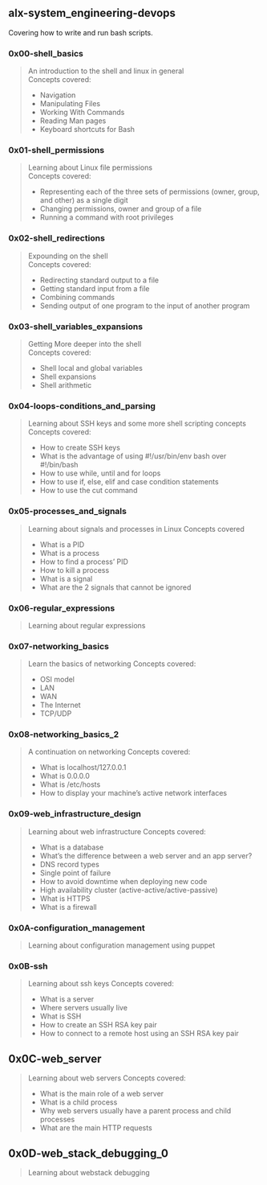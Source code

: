 ## alx-system_engineering-devops
Covering how to write and run bash scripts.

### 0x00-shell_basics
> An introduction to the shell and linux in general  
> Concepts covered:
> * Navigation
> * Manipulating Files
> * Working With Commands
> * Reading Man pages
> * Keyboard shortcuts for Bash

### 0x01-shell_permissions
> Learning about Linux file permissions  
> Concepts covered:
> *  Representing each of the three sets of permissions (owner, group, and other) as a single digit
> * Changing permissions, owner and group of a file
> * Running a command with root privileges

### 0x02-shell_redirections
> Expounding on the shell  
> Concepts covered:
> * Redirecting standard output to a file
> * Getting standard input from a file
> * Combining commands 
> * Sending output of one program to the input of another program

###  0x03-shell_variables_expansions
> Getting More deeper into the shell  
> Concepts covered:
> * Shell local and global variables
> * Shell expansions
> * Shell arithmetic

### 0x04-loops-conditions_and_parsing
> Learning about SSH keys and some more shell scripting concepts
> Concepts covered:
> * How to create SSH keys
> * What is the advantage of using #!/usr/bin/env bash over #!/bin/bash
> * How to use while, until and for loops
> * How to use if, else, elif and case condition statements
> * How to use the cut command

### 0x05-processes_and_signals
> Learning about signals and processes in Linux
> Concepts covered
> * What is a PID
> * What is a process
> * How to find a process’ PID
> * How to kill a process
> * What is a signal
> * What are the 2 signals that cannot be ignored

### 0x06-regular_expressions
> Learning about regular expressions

### 0x07-networking_basics
> Learn the basics of networking
> Concepts covered:
> * OSI model
> * LAN
> * WAN
> * The Internet
> * TCP/UDP

### 0x08-networking_basics_2
> A continuation on networking
> Concepts covered:
> * What is localhost/127.0.0.1
> * What is 0.0.0.0
> * What is /etc/hosts
> * How to display your machine’s active network interfaces

### 0x09-web_infrastructure_design
> Learning about web infrastructure
> Concepts covered:
> * What is a database
> * What’s the difference between a web server and an app server?
> * DNS record types
> * Single point of failure
> * How to avoid downtime when deploying new code
> * High availability cluster (active-active/active-passive)
> * What is HTTPS
> * What is a firewall

### 0x0A-configuration_management
> Learning about configuration management using puppet

### 0x0B-ssh
> Learning about ssh keys
> Concepts covered:
> * What is a server
> * Where servers usually live
> * What is SSH
> * How to create an SSH RSA key pair
> * How to connect to a remote host using an SSH RSA key pair

## 0x0C-web_server
> Learning about web servers
> Concepts covered:
> * What is the main role of a web server
> * What is a child process
> * Why web servers usually have a parent process and child processes
> * What are the main HTTP requests

## 0x0D-web_stack_debugging_0
> Learning about webstack debugging
